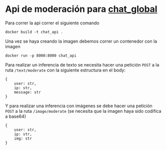 # Api de moderación para [chat_global](https://github.com/CuevaDelDev/public_chat)

Para correr la api correr el siguiente comando 

`docker build -t chat_api .`

Una vez se haya creando la imagen debemos correr un contenedor con la imagen

`docker run -p 8000:8000 chat_api`

Para realizar un inferencia de texto se necesita hacer una petición `POST` a la ruta `/text/moderate` con la siguiente estructura en el body:
    
    {
        user: str, 
        ip: str,    
        message: str
    }

Y para realizar una inferencia con imágenes se debe hacer una petición `POST` a la ruta `/image/moderate` (se necesita que la imagen haya sido codifica a base64)

    {
        user: str, 
        ip: str,    
        img: str
    }

